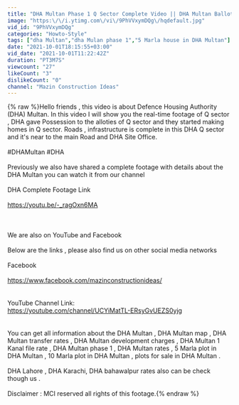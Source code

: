 ```yaml
---
title: "DHA Multan Phase 1 Q Sector Complete Video || DHA Multan Balloting"
image: "https:\/\/i.ytimg.com\/vi\/9PhVVxymDQg\/hqdefault.jpg"
vid_id: "9PhVVxymDQg"
categories: "Howto-Style"
tags: ["dha Multan","dha Mulan phase 1","5 Marla house in DHA Multan"]
date: "2021-10-01T18:15:55+03:00"
vid_date: "2021-10-01T11:22:42Z"
duration: "PT3M7S"
viewcount: "27"
likeCount: "3"
dislikeCount: "0"
channel: "Mazin Construction Ideas"
---
```

{% raw %}Hello friends , this video is about Defence Housing Authority (DHA)  Multan. In this video I will show you the real-time footage of Q sector , DHA gave Possession to the alloties of Q sector and they started making homes in Q sector. Roads , infrastructure is complete in this DHA Q sector and it's near to the main Road and DHA Site Office. <br /><br />#DHAMultan #DHA <br /><br />Previously we also have shared a complete footage with details about the DHA Multan you can watch it from our channel <br /><br />DHA Complete Footage Link <br /><br /><a rel="nofollow" target="blank" href="https://youtu.be/-_ragOxn6MA">https://youtu.be/-_ragOxn6MA</a><br /><br /><br /><br />We are also on YouTube and Facebook <br /><br />Below are the links , please also find us on other social media networks <br /><br />Facebook<br /><br /><a rel="nofollow" target="blank" href="https://www.facebook.com/mazinconstructionideas/">https://www.facebook.com/mazinconstructionideas/</a><br /><br /><br />YouTube Channel Link: <br /><a rel="nofollow" target="blank" href="https://youtube.com/channel/UCYiMatTL-ERsyGvUEZS0yjg">https://youtube.com/channel/UCYiMatTL-ERsyGvUEZS0yjg</a><br /><br /><br />You can get all information about the DHA Multan , DHA Multan map , DHA Multan transfer rates , DHA Multan development charges , DHA Multan 1 Kanal file rate , DHA Multan phase 1 , DHA Multan rates , 5 Marla plot in DHA Multan , 10 Marla plot in DHA Multan , plots for sale in DHA Multan . <br /><br />DHA Lahore , DHA Karachi, DHA bahawalpur rates also can be check though us . <br /><br />Disclaimer : MCI reserved all rights of this footage.{% endraw %}
